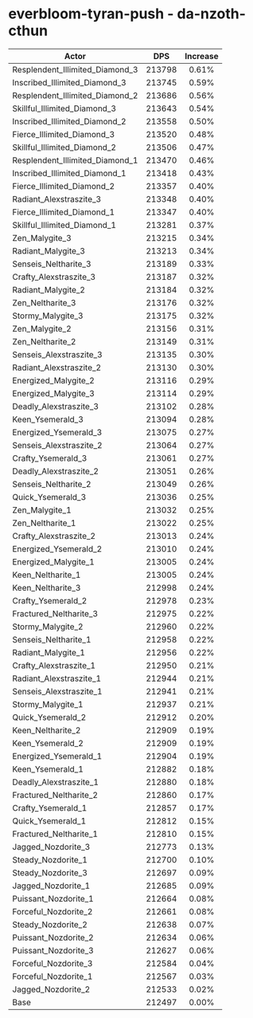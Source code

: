 # everbloom-tyran-push - da-nzoth-cthun
| Actor | DPS | Increase |
|---|:---:|:---:|
|Resplendent_Illimited_Diamond_3|213798|0.61%|
|Inscribed_Illimited_Diamond_3|213745|0.59%|
|Resplendent_Illimited_Diamond_2|213686|0.56%|
|Skillful_Illimited_Diamond_3|213643|0.54%|
|Inscribed_Illimited_Diamond_2|213558|0.50%|
|Fierce_Illimited_Diamond_3|213520|0.48%|
|Skillful_Illimited_Diamond_2|213506|0.47%|
|Resplendent_Illimited_Diamond_1|213470|0.46%|
|Inscribed_Illimited_Diamond_1|213418|0.43%|
|Fierce_Illimited_Diamond_2|213357|0.40%|
|Radiant_Alexstraszite_3|213348|0.40%|
|Fierce_Illimited_Diamond_1|213347|0.40%|
|Skillful_Illimited_Diamond_1|213281|0.37%|
|Zen_Malygite_3|213215|0.34%|
|Radiant_Malygite_3|213213|0.34%|
|Senseis_Neltharite_3|213189|0.33%|
|Crafty_Alexstraszite_3|213187|0.32%|
|Radiant_Malygite_2|213184|0.32%|
|Zen_Neltharite_3|213176|0.32%|
|Stormy_Malygite_3|213175|0.32%|
|Zen_Malygite_2|213156|0.31%|
|Zen_Neltharite_2|213149|0.31%|
|Senseis_Alexstraszite_3|213135|0.30%|
|Radiant_Alexstraszite_2|213130|0.30%|
|Energized_Malygite_2|213116|0.29%|
|Energized_Malygite_3|213114|0.29%|
|Deadly_Alexstraszite_3|213102|0.28%|
|Keen_Ysemerald_3|213094|0.28%|
|Energized_Ysemerald_3|213075|0.27%|
|Senseis_Alexstraszite_2|213064|0.27%|
|Crafty_Ysemerald_3|213061|0.27%|
|Deadly_Alexstraszite_2|213051|0.26%|
|Senseis_Neltharite_2|213049|0.26%|
|Quick_Ysemerald_3|213036|0.25%|
|Zen_Malygite_1|213032|0.25%|
|Zen_Neltharite_1|213022|0.25%|
|Crafty_Alexstraszite_2|213013|0.24%|
|Energized_Ysemerald_2|213010|0.24%|
|Energized_Malygite_1|213005|0.24%|
|Keen_Neltharite_1|213005|0.24%|
|Keen_Neltharite_3|212998|0.24%|
|Crafty_Ysemerald_2|212978|0.23%|
|Fractured_Neltharite_3|212975|0.22%|
|Stormy_Malygite_2|212960|0.22%|
|Senseis_Neltharite_1|212958|0.22%|
|Radiant_Malygite_1|212956|0.22%|
|Crafty_Alexstraszite_1|212950|0.21%|
|Radiant_Alexstraszite_1|212944|0.21%|
|Senseis_Alexstraszite_1|212941|0.21%|
|Stormy_Malygite_1|212937|0.21%|
|Quick_Ysemerald_2|212912|0.20%|
|Keen_Neltharite_2|212909|0.19%|
|Keen_Ysemerald_2|212909|0.19%|
|Energized_Ysemerald_1|212904|0.19%|
|Keen_Ysemerald_1|212882|0.18%|
|Deadly_Alexstraszite_1|212880|0.18%|
|Fractured_Neltharite_2|212860|0.17%|
|Crafty_Ysemerald_1|212857|0.17%|
|Quick_Ysemerald_1|212812|0.15%|
|Fractured_Neltharite_1|212810|0.15%|
|Jagged_Nozdorite_3|212773|0.13%|
|Steady_Nozdorite_1|212700|0.10%|
|Steady_Nozdorite_3|212697|0.09%|
|Jagged_Nozdorite_1|212685|0.09%|
|Puissant_Nozdorite_1|212664|0.08%|
|Forceful_Nozdorite_2|212661|0.08%|
|Steady_Nozdorite_2|212638|0.07%|
|Puissant_Nozdorite_2|212634|0.06%|
|Puissant_Nozdorite_3|212627|0.06%|
|Forceful_Nozdorite_3|212584|0.04%|
|Forceful_Nozdorite_1|212567|0.03%|
|Jagged_Nozdorite_2|212533|0.02%|
|Base|212497|0.00%|
